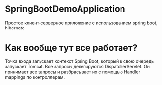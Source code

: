 # SpringBootDemoApplication
Простое клиент-серверное приложение с использованием spring boot, hibernate

# Как вообще тут все работает?
Точка входа запускает контекст Spring Boot, который в свою очередь запускает Tomcat.
Все запросы делегируются DispatcherServlet. Он принимает все запросы и разбрасывает их с помощью Handler mappings по контроллерам.
